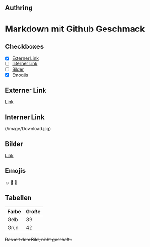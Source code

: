 ## **Authring**
# Markdown mit Github Geschmack

## Checkboxes
  - [x] [Externer Link](#Externerlink)
  - [ ] [Interner Link](#Internerlink)
  - [ ] [Bilder](#Bilder)
  - [x] [Emogjis](#Emojis)

## Externer Link
  [Link](https://docs.github.com/de/ "Github Dokumentation")

## Interner Link
  (/image/Download.jpg)

## Bilder
  [Link](https://cdn.dribbble.com/users/1427228/screenshots/16690281/dribbble.png?compress=1&resize=400x300/ "Externes Bild")

## Emojis

  :relaxed:
  :cold_face:
  :exploding_head:
  
## Tabellen
  |  Farbe |  Große |
  |--------|--------|
  |  Gelb  |   39   |
  |  Grün  |   42   |

 
 ~~Das mit dem Bild, nicht geschaft..~~
